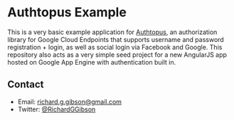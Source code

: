 Authtopus Example
=================

This is a very basic example application for [Authtopus](https://github.com/rggibson/Authtopus), an authorization library for Google Cloud Endpoints that supports username and password registration + login, as well as social login via Facebook and Google.  This repository also acts as a very simple seed project for a new AngularJS app hosted on Google App Engine with authentication built in.

Contact
-------

 * Email: [richard.g.gibson@gmail.com](mailto:richard.g.gibson@gmail.com)
 * Twitter: [@RichardGGibson](https://twitter.com/richardggibson)
